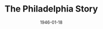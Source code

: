 ---
title: The Philadelphia Story
date: 1946-01-18
closing_date: 1946-01-25
layout: productions
featured_image: 
image_caption:
image_credit:
playbill: 
category: 
Theatre: Theatre Jacksonville
Venue: Little Theatre
cast:
  Alexander (Sandy) Lord: Milton Rehberg
  C.K. Dexter Haven: Frank Davis
  Dinah Lord: Carole Coleman
  Dr. Parsons:
    - Albert Hedison
    - Seth Teasdale
  Elizabeth (Liz) Imbrie: Gerri Turbow
  Elsie: Sarah McRae
  George Kittredge: Joe Reaves
  Mac: Nicholas Volpe
  Macaulay (Mike) Connor: Jarl Victor
  Margaret Lord: Elva Stein
  May: Betty Thornton
  Seth Lord: A.D. Smith
  Thomas: Tom Keating
  Tracy Lord: Flonnie Anders
  William (Uncle Willie) Tracy: Roy Meischner
crew:
  Assistant Stage Manager: Tom Keating
  Director: L. Bramer Carlson
  Make-up Chairman: Elmo Lehman
  Make-up:
      - Lucy Dalton
  Music and Sound: Morty Turbow
  Painting and Construction:
    - Ann Hirth
    - Bradley Geiger
    - Bryant Simms
    - Carol Corbett
    - Dorothy Greenlaw
    - Edythe Guernsey, Jr.
    - Fontaine Heriot
    - Hinkley Greenlaw
    - Jacquelyn Trevine
    - Joyce Hall
    - Joyce Tritot
    - Judy Barsh
    - Maudie LeBrun
    - Morty Turbow
    - Natalie Hart
    - R.S. Heriot
    - Shirley Cadle
    - Simms
    - Virgia Noble
  Photographs in Lobby: Robert F. Marsh
  Portraits in Lobby: Nicholas Volpe
  Properties:
    - Betty Thornton
    - Frances Elliot
    - Jeanne Ostner
    - Martha Pattishal
    - Soula Smith
  Set and Lighting Design: Duke LeBrun
  Stage Manager: Helen Kriebs
  Switchboard: Dorothy Greenlaw
  Wardrobe:
    - Boots Royall
    - Edith Garrison
    - Gerda Bower
    - Laurine Moore
    - Louise Tennent, Jr.
    - Lucy Dalton
    - Meg Diamond
    - Sarah McRae
    - Virgina Smith
orchestra:
external_links:
---
